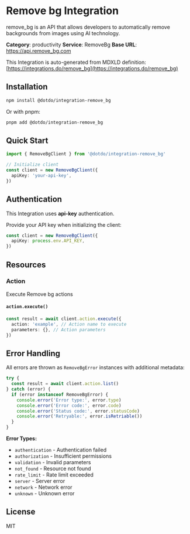# Remove bg Integration

remove_bg is an API that allows developers to automatically remove backgrounds from images using AI technology.

**Category**: productivity
**Service**: RemoveBg
**Base URL**: https://api.remove_bg.com

This Integration is auto-generated from MDXLD definition: [https://integrations.do/remove_bg](https://integrations.do/remove_bg)

## Installation

```bash
npm install @dotdo/integration-remove_bg
```

Or with pnpm:

```bash
pnpm add @dotdo/integration-remove_bg
```

## Quick Start

```typescript
import { RemoveBgClient } from '@dotdo/integration-remove_bg'

// Initialize client
const client = new RemoveBgClient({
  apiKey: 'your-api-key',
})
```

## Authentication

This Integration uses **api-key** authentication.

Provide your API key when initializing the client:

```typescript
const client = new RemoveBgClient({
  apiKey: process.env.API_KEY,
})
```

## Resources

### Action

Execute Remove bg actions

#### `action.execute()`

```typescript
const result = await client.action.execute({
  action: 'example', // Action name to execute
  parameters: {}, // Action parameters
})
```

## Error Handling

All errors are thrown as `RemoveBgError` instances with additional metadata:

```typescript
try {
  const result = await client.action.list()
} catch (error) {
  if (error instanceof RemoveBgError) {
    console.error('Error type:', error.type)
    console.error('Error code:', error.code)
    console.error('Status code:', error.statusCode)
    console.error('Retryable:', error.isRetriable())
  }
}
```

**Error Types:**

- `authentication` - Authentication failed
- `authorization` - Insufficient permissions
- `validation` - Invalid parameters
- `not_found` - Resource not found
- `rate_limit` - Rate limit exceeded
- `server` - Server error
- `network` - Network error
- `unknown` - Unknown error

## License

MIT

